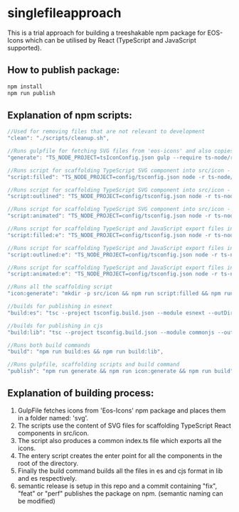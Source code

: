 # singlefileapproach
This is a trial approach for building a treeshakable npm package for EOS-Icons which can be utilised by React (TypeScript and JavaScript supported).

## How to publish package:

```bash
npm install
npm run publish
```

## Explanation of npm scripts:

```c
//Used for removing files that are not relevant to development
"clean": "./scripts/cleanup.sh",

//Runs gulpfile for fetching SVG files from 'eos-icons' and also copies utility functions to build folder
"generate": "TS_NODE_PROJECT=tsIconConfig.json gulp --require ts-node/register/transpile-only",

//Runs script for scaffolding TypeScript SVG component into src/icon - filled
"script:filled": "TS_NODE_PROJECT=config/tsconfig.json node -r ts-node/register scripts/index.ts --target=filled --target=icon",

//Runs script for scaffolding TypeScript SVG component into src/icon - outlined
"script:outlined": "TS_NODE_PROJECT=config/tsconfig.json node -r ts-node/register scripts/index.ts --target=outlined --target=icon",

//Runs script for scaffolding TypeScript SVG component into src/icon - animated
"script:animated": "TS_NODE_PROJECT=config/tsconfig.json node -r ts-node/register scripts/index.ts --target=animated --target=icon",

//Runs script for scaffolding TypeScript and JavaScript export files into ./ - filled
"script:filled:e": "TS_NODE_PROJECT=config/tsconfig.json node -r ts-node/register scripts/index.ts --target=filled --target=entery",

//Runs script for scaffolding TypeScript and JavaScript export files into ./ - outlined
"script:outlined:e": "TS_NODE_PROJECT=config/tsconfig.json node -r ts-node/register scripts/index.ts --target=outlined --target=entery",

//Runs script for scaffolding TypeScript and JavaScript export files into ./ - animated
"script:animated:e": "TS_NODE_PROJECT=config/tsconfig.json node -r ts-node/register scripts/index.ts --target=animated --target=entery",

//Runs all the scaffolding script
"icon:generate": "mkdir -p src/icon && npm run script:filled && npm run script:filled:e && npm run script:animated && npm run script:animated:e && npm run script:outlined  && npm run script:outlined:e",

//builds for publishing in esnext
"build:es": "tsc --project tsconfig.build.json --module esnext --outDir es",

//builds for publishing in cjs
"build:lib": "tsc --project tsconfig.build.json --module commonjs --outDir lib",

//Runs both build commands
"build": "npm run build:es && npm run build:lib",

//Runs gulpfile, scaffolding scripts and build command
"publish": "npm run generate && npm run icon:generate && npm run build"
```

## Explanation of building process:
1. GulpFile fetches icons from 'Eos-Icons' npm package and places them in a folder named: 'svg'.
2. The scripts use the content of SVG files for scaffolding TypeScript React components in src/icon.
3. The script also produces a common index.ts file which exports all the icons.
4. The entery script creates the enter point for all the components in the root of the directory.
5. Finally the build command builds all the files in es and cjs format in lib and es respectively.
6. semantic release is setup in this repo and a commit containing "fix", "feat" or "perf" publishes the package on npm. (semantic naming can be modified)
